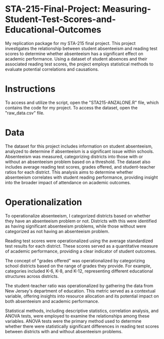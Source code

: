# STA-215-Final-Project: Measuring-Student-Test-Scores-and-Educational-Outcomes
My replication package for my STA-215 final project. This project investigates the relationship between student absenteeism and reading test scores to determine whether absenteeism has a significant effect on academic performance. Using a dataset of student absences and their associated reading test scores, the project employs statistical methods to evaluate potential correlations and causations.

# Instructions
To access and utilize the script, open the "STA215-ANZALONE.R" file, which contains the code for my project. To access the dataset, open the "raw_data.csv" file.

# Data
The dataset for this project includes information on student absenteeism, analyzed to determine if absenteeism is a significant issue within schools. Absenteeism was measured, categorizing districts into those with or without an absenteeism problem based on a threshold. The dataset also includes average reading test scores, grades offered, and student-teacher ratios for each district. This analysis aims to determine whether absenteeism correlates with student reading performance, providing insight into the broader impact of attendance on academic outcomes.

# Operationalization
To operationalize absenteeism, I categorized districts based on whether they have an absenteeism problem or not. Districts with this were identified as having significant absenteeism problems, while those without were categorized as not having an absenteeism problem.

Reading test scores were operationalized using the average standardized test results for each district. These scores served as a quantitative measure of academic performance, providing a clear indicator of student outcomes.

The concept of "grades offered" was operationalized by categorizing school districts based on the range of grades they provide. For example, categories included K-6, K-8, and K-12, representing different educational structures across districts.

The student-teacher ratio was operationalized by gathering the data from New Jersey's department of education. This metric served as a contextual variable, offering insights into resource allocation and its potential impact on both absenteeism and academic performance.

Statistical methods, including descriptive statistics, correlation analysis, and ANOVA tests, were employed to examine the relationships among these variables. ANOVA tests were the primary method used to determine whether there were statistically significant differences in reading test scores between districts with and without absenteeism problems. 
